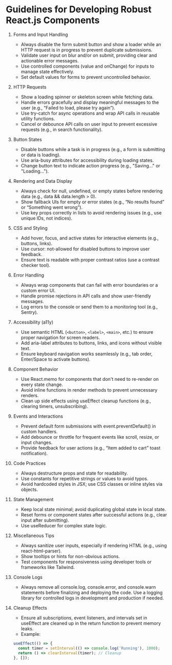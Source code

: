 # Guidelines for Developing Robust React.js Components

1.  Forms and Input Handling

    - Always disable the form submit button and show a loader while an HTTP request is in progress to prevent duplicate submissions.
    - Validate user input on blur and/or on submit, providing clear and actionable error messages.
    - Use controlled components (value and onChange) for inputs to manage state effectively.
    - Set default values for forms to prevent uncontrolled behavior.

2.  HTTP Requests

    - Show a loading spinner or skeleton screen while fetching data.
    - Handle errors gracefully and display meaningful messages to the user (e.g., “Failed to load, please try again”).
    - Use try-catch for async operations and wrap API calls in reusable utility functions.
    - Cancel or debounce API calls on user input to prevent excessive requests (e.g., in search functionality).

3.  Button States

    - Disable buttons while a task is in progress (e.g., a form is submitting or data is loading).
    - Use aria-busy attributes for accessibility during loading states.
    - Change button text to indicate action progress (e.g., "Saving..." or "Loading...").

4.  Rendering and Data Display

    - Always check for null, undefined, or empty states before rendering data (e.g., data && data.length > 0).
    - Show fallback UIs for empty or error states (e.g., “No results found” or “Something went wrong”).
    - Use key props correctly in lists to avoid rendering issues (e.g., use unique IDs, not indices).

5.  CSS and Styling

    - Add hover, focus, and active states for interactive elements (e.g., buttons, links).
    - Use cursor: not-allowed for disabled buttons to improve user feedback.
    - Ensure text is readable with proper contrast ratios (use a contrast checker tool).

6.  Error Handling

    - Always wrap components that can fail with error boundaries or a custom error UI.
    - Handle promise rejections in API calls and show user-friendly messages.
    - Log errors to the console or send them to a monitoring tool (e.g., Sentry).

7.  Accessibility (a11y)

    - Use semantic HTML (`<button>`, `<label>`, `<main>`, etc.) to ensure proper navigation for screen readers.
    - Add aria-label attributes to buttons, links, and icons without visible text.
    - Ensure keyboard navigation works seamlessly (e.g., tab order, Enter/Space to activate buttons).

8.  Component Behavior

    - Use React.memo for components that don't need to re-render on every state change.
    - Avoid inline functions in render methods to prevent unnecessary renders.
    - Clean up side effects using useEffect cleanup functions (e.g., clearing timers, unsubscribing).

9.  Events and Interactions

    - Prevent default form submissions with event.preventDefault() in custom handlers.
    - Add debounce or throttle for frequent events like scroll, resize, or input changes.
    - Provide feedback for user actions (e.g., “Item added to cart” toast notification).

10. Code Practices

    - Always destructure props and state for readability.
    - Use constants for repetitive strings or values to avoid typos.
    - Avoid hardcoded styles in JSX; use CSS classes or inline styles via objects.

11. State Management

    - Keep local state minimal; avoid duplicating global state in local state.
    - Reset forms or component states after successful actions (e.g., clear input after submitting).
    - Use useReducer for complex state logic.

12. Miscellaneous Tips

    - Always sanitize user inputs, especially if rendering HTML (e.g., using react-html-parser).
    - Show tooltips or hints for non-obvious actions.
    - Test components for responsiveness using developer tools or frameworks like Tailwind.

13. Console Logs

    - Always remove all console.log, console.error, and console.warn statements before finalizing and deploying the code. Use a logging library for controlled logs in development and production if needed.

14. Cleanup Effects

    - Ensure all subscriptions, event listeners, and intervals set in useEffect are cleaned up in the return function to prevent memory leaks.
    - Example:

    ```javascript
    useEffect(() => {
      const timer = setInterval(() => console.log('Running'), 1000);
      return () => clearInterval(timer); // Cleanup
    }, []);
    ```
